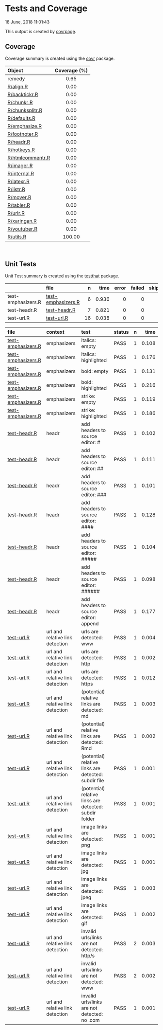 Tests and Coverage
================
18 June, 2018 11:01:43

This output is created by
[covrpage](https://github.com/yonicd/covrpage).

## Coverage

Coverage summary is created using the
[covr](https://github.com/r-lib/covr) package.

| Object                                  | Coverage (%) |
| :-------------------------------------- | :----------: |
| remedy                                  |     0.65     |
| [R/align.R](../R/align.R)               |     0.00     |
| [R/backtickr.R](../R/backtickr.R)       |     0.00     |
| [R/chunkr.R](../R/chunkr.R)             |     0.00     |
| [R/chunksplitr.R](../R/chunksplitr.R)   |     0.00     |
| [R/defaults.R](../R/defaults.R)         |     0.00     |
| [R/emphasize.R](../R/emphasize.R)       |     0.00     |
| [R/footnoter.R](../R/footnoter.R)       |     0.00     |
| [R/headr.R](../R/headr.R)               |     0.00     |
| [R/hotkeys.R](../R/hotkeys.R)           |     0.00     |
| [R/htmlcommentr.R](../R/htmlcommentr.R) |     0.00     |
| [R/imager.R](../R/imager.R)             |     0.00     |
| [R/internal.R](../R/internal.R)         |     0.00     |
| [R/latexr.R](../R/latexr.R)             |     0.00     |
| [R/listr.R](../R/listr.R)               |     0.00     |
| [R/mover.R](../R/mover.R)               |     0.00     |
| [R/tabler.R](../R/tabler.R)             |     0.00     |
| [R/urlr.R](../R/urlr.R)                 |     0.00     |
| [R/xaringan.R](../R/xaringan.R)         |     0.00     |
| [R/youtuber.R](../R/youtuber.R)         |     0.00     |
| [R/utils.R](../R/utils.R)               |    100.00    |

<br>

## Unit Tests

Unit Test summary is created using the
[testthat](https://github.com/r-lib/testthat)
package.

|                    | file                                              |  n |  time | error | failed | skipped | warning |
| ------------------ | :------------------------------------------------ | -: | ----: | ----: | -----: | ------: | ------: |
| test-emphasizers.R | [test-emphasizers.R](testthat/test-emphasizers.R) |  6 | 0.936 |     0 |      0 |       0 |       0 |
| test-headr.R       | [test-headr.R](testthat/test-headr.R)             |  7 | 0.821 |     0 |      0 |       0 |       0 |
| test-url.R         | [test-url.R](testthat/test-url.R)                 | 16 | 0.038 |     0 |      0 |       0 |       0 |

| file                                                  | context                         | test                                                   | status | n |  time |
| :---------------------------------------------------- | :------------------------------ | :----------------------------------------------------- | :----- | -: | ----: |
| [test-emphasizers.R](testthat/test-emphasizers.R#L23) | emphasizers                     | italics: empty                                         | PASS   | 1 | 0.108 |
| [test-emphasizers.R](testthat/test-emphasizers.R#L36) | emphasizers                     | italics: highlighted                                   | PASS   | 1 | 0.176 |
| [test-emphasizers.R](testthat/test-emphasizers.R#L53) | emphasizers                     | bold: empty                                            | PASS   | 1 | 0.131 |
| [test-emphasizers.R](testthat/test-emphasizers.R#L66) | emphasizers                     | bold: highlighted                                      | PASS   | 1 | 0.216 |
| [test-emphasizers.R](testthat/test-emphasizers.R#L83) | emphasizers                     | strike: empty                                          | PASS   | 1 | 0.119 |
| [test-emphasizers.R](testthat/test-emphasizers.R#L96) | emphasizers                     | strike: highlighted                                    | PASS   | 1 | 0.186 |
| [test-headr.R](testthat/test-headr.R#L18)             | headr                           | add headers to source editor: \#                       | PASS   | 1 | 0.102 |
| [test-headr.R](testthat/test-headr.R#L25)             | headr                           | add headers to source editor: \#\#                     | PASS   | 1 | 0.111 |
| [test-headr.R](testthat/test-headr.R#L32)             | headr                           | add headers to source editor: \#\#\#                   | PASS   | 1 | 0.101 |
| [test-headr.R](testthat/test-headr.R#L39)             | headr                           | add headers to source editor: \#\#\#\#                 | PASS   | 1 | 0.128 |
| [test-headr.R](testthat/test-headr.R#L46)             | headr                           | add headers to source editor: \#\#\#\#\#               | PASS   | 1 | 0.104 |
| [test-headr.R](testthat/test-headr.R#L53)             | headr                           | add headers to source editor: \#\#\#\#\#\#             | PASS   | 1 | 0.098 |
| [test-headr.R](testthat/test-headr.R#L61)             | headr                           | add headers to source editor: append                   | PASS   | 1 | 0.177 |
| [test-url.R](testthat/test-url.R#L5)                  | url and relative link detection | urls are detected: www                                 | PASS   | 1 | 0.004 |
| [test-url.R](testthat/test-url.R#L8)                  | url and relative link detection | urls are detected: http                                | PASS   | 1 | 0.002 |
| [test-url.R](testthat/test-url.R#L11)                 | url and relative link detection | urls are detected: https                               | PASS   | 1 | 0.012 |
| [test-url.R](testthat/test-url.R#L17)                 | url and relative link detection | (potential) relative links are detected: md            | PASS   | 1 | 0.003 |
| [test-url.R](testthat/test-url.R#L20)                 | url and relative link detection | (potential) relative links are detected: Rmd           | PASS   | 1 | 0.002 |
| [test-url.R](testthat/test-url.R#L23)                 | url and relative link detection | (potential) relative links are detected: subdir file   | PASS   | 1 | 0.001 |
| [test-url.R](testthat/test-url.R#L26)                 | url and relative link detection | (potential) relative links are detected: subdir folder | PASS   | 1 | 0.001 |
| [test-url.R](testthat/test-url.R#L32)                 | url and relative link detection | image links are detected: png                          | PASS   | 1 | 0.001 |
| [test-url.R](testthat/test-url.R#L35)                 | url and relative link detection | image links are detected: jpg                          | PASS   | 1 | 0.001 |
| [test-url.R](testthat/test-url.R#L38)                 | url and relative link detection | image links are detected: jpeg                         | PASS   | 1 | 0.003 |
| [test-url.R](testthat/test-url.R#L41)                 | url and relative link detection | image links are detected: gif                          | PASS   | 1 | 0.002 |
| [test-url.R](testthat/test-url.R#L47)                 | url and relative link detection | invalid urls/links are not detected: http/s            | PASS   | 2 | 0.003 |
| [test-url.R](testthat/test-url.R#L51)                 | url and relative link detection | invalid urls/links are not detected: www               | PASS   | 2 | 0.002 |
| [test-url.R](testthat/test-url.R#L55)                 | url and relative link detection | invalid urls/links are not detected: no .com           | PASS   | 1 | 0.001 |
